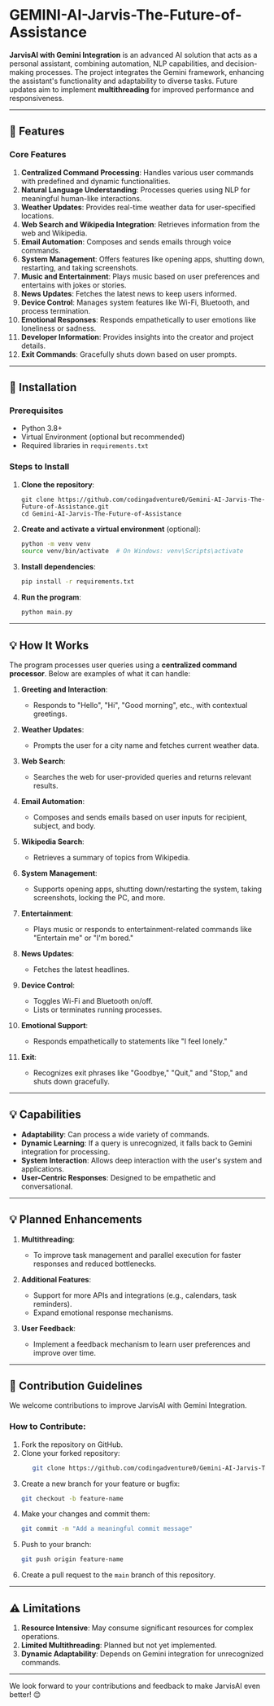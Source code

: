 ﻿# GEMINI-AI-Jarvis-The-Future-of-Assistance


**JarvisAI with Gemini Integration** is an advanced AI solution that acts as a personal assistant, combining automation, NLP capabilities, and decision-making processes. The project integrates the Gemini framework, enhancing the assistant's functionality and adaptability to diverse tasks. Future updates aim to implement **multithreading** for improved performance and responsiveness.

---

## 🚀 Features

### Core Features
1. **Centralized Command Processing**: Handles various user commands with predefined and dynamic functionalities.
2. **Natural Language Understanding**: Processes queries using NLP for meaningful human-like interactions.
3. **Weather Updates**: Provides real-time weather data for user-specified locations.
4. **Web Search and Wikipedia Integration**: Retrieves information from the web and Wikipedia.
5. **Email Automation**: Composes and sends emails through voice commands.
6. **System Management**: Offers features like opening apps, shutting down, restarting, and taking screenshots.
7. **Music and Entertainment**: Plays music based on user preferences and entertains with jokes or stories.
8. **News Updates**: Fetches the latest news to keep users informed.
9. **Device Control**: Manages system features like Wi-Fi, Bluetooth, and process termination.
10. **Emotional Responses**: Responds empathetically to user emotions like loneliness or sadness.
11. **Developer Information**: Provides insights into the creator and project details.
12. **Exit Commands**: Gracefully shuts down based on user prompts.

---

## 🔧 Installation

### Prerequisites
- Python 3.8+
- Virtual Environment (optional but recommended)
- Required libraries in `requirements.txt`

### Steps to Install
1. **Clone the repository**:
   ```bash[
   git clone https://github.com/codingadventure0/Gemini-AI-Jarvis-The-Future-of-Assistance.git
   cd Gemini-AI-Jarvis-The-Future-of-Assistance
   ```

2. **Create and activate a virtual environment** (optional):
   ```bash
   python -m venv venv
   source venv/bin/activate  # On Windows: venv\Scripts\activate
   ```

3. **Install dependencies**:
   ```bash
   pip install -r requirements.txt
   ```

4. **Run the program**:
   ```bash
   python main.py
   ```

---

## 💡 How It Works

The program processes user queries using a **centralized command processor**. Below are examples of what it can handle:

1. **Greeting and Interaction**:
   - Responds to "Hello", "Hi", "Good morning", etc., with contextual greetings.

2. **Weather Updates**:
   - Prompts the user for a city name and fetches current weather data.

3. **Web Search**:
   - Searches the web for user-provided queries and returns relevant results.

4. **Email Automation**:
   - Composes and sends emails based on user inputs for recipient, subject, and body.

5. **Wikipedia Search**:
   - Retrieves a summary of topics from Wikipedia.

6. **System Management**:
   - Supports opening apps, shutting down/restarting the system, taking screenshots, locking the PC, and more.

7. **Entertainment**:
   - Plays music or responds to entertainment-related commands like "Entertain me" or "I'm bored."

8. **News Updates**:
   - Fetches the latest headlines.

9. **Device Control**:
   - Toggles Wi-Fi and Bluetooth on/off.
   - Lists or terminates running processes.

10. **Emotional Support**:
    - Responds empathetically to statements like "I feel lonely."

11. **Exit**:
    - Recognizes exit phrases like "Goodbye," "Quit," and "Stop," and shuts down gracefully.

---

## 💡 Capabilities

- **Adaptability**: Can process a wide variety of commands.
- **Dynamic Learning**: If a query is unrecognized, it falls back to Gemini integration for processing.
- **System Interaction**: Allows deep interaction with the user's system and applications.
- **User-Centric Responses**: Designed to be empathetic and conversational.

---

## 💡 Planned Enhancements

1. **Multithreading**:
   - To improve task management and parallel execution for faster responses and reduced bottlenecks.
   
2. **Additional Features**:
   - Support for more APIs and integrations (e.g., calendars, task reminders).
   - Expand emotional response mechanisms.
   
3. **User Feedback**:
   - Implement a feedback mechanism to learn user preferences and improve over time.

---

## 🌟 Contribution Guidelines

We welcome contributions to improve JarvisAI with Gemini Integration.

### How to Contribute:
1. Fork the repository on GitHub.
2. Clone your forked repository:
   ```bash
      git clone https://github.com/codingadventure0/Gemini-AI-Jarvis-The-Future-of-Assistance.git
   ```
3. Create a new branch for your feature or bugfix:
   ```bash
   git checkout -b feature-name
   ```
4. Make your changes and commit them:
   ```bash
   git commit -m "Add a meaningful commit message"
   ```
5. Push to your branch:
   ```bash
   git push origin feature-name
   ```
6. Create a pull request to the `main` branch of this repository.

---

## ⚠️ Limitations

1. **Resource Intensive**: May consume significant resources for complex operations.
2. **Limited Multithreading**: Planned but not yet implemented.
3. **Dynamic Adaptability**: Depends on Gemini integration for unrecognized commands.

---

We look forward to your contributions and feedback to make JarvisAI even better! 😊
